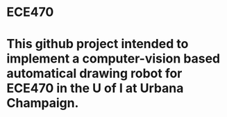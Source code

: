 # ECE470
# This github project intended to implement a computer-vision based automatical drawing robot for ECE470 in the U of I at Urbana Champaign. 
